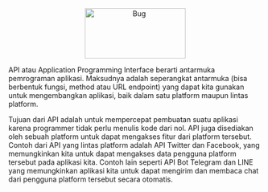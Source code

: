 <center><img src="https://encrypted-tbn0.gstatic.com/images?q=tbn%3AANd9GcSv0ineO5hLXMSufxX09-qSoNILTQPBStf4NQ&usqp=CAU" height="100" width="200" alt="Bug"></center>
<p>API atau Application Programming Interface berarti antarmuka pemrograman aplikasi. Maksudnya adalah seperangkat antarmuka (bisa berbentuk fungsi, method atau URL endpoint) yang dapat kita gunakan untuk mengembangkan aplikasi, baik dalam satu platform maupun lintas platform.</p>
<p>Tujuan dari API adalah untuk mempercepat pembuatan suatu aplikasi karena programmer tidak perlu menulis kode dari nol. API juga disediakan oleh sebuah platform untuk dapat mengakses fitur dari platform tersebut. Contoh dari API yang lintas platform adalah API Twitter dan Facebook, yang memungkinkan kita untuk dapat mengakses data pengguna platform tersebut pada aplikasi kita. Contoh lain seperti API Bot Telegram dan LINE yang memungkinkan aplikasi kita untuk dapat mengirim dan membaca chat dari pengguna platform tersebut secara otomatis.</p>
